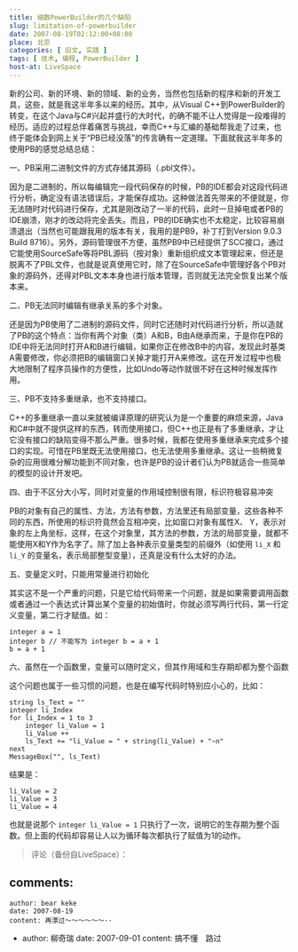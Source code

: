 ```yaml
---
title: 细数PowerBuilder的几个缺陷
slug: limitation-of-powerbuilder
date: 2007-08-19T02:12:00+08:00
place: 北京
categories: [ 旧文, 实践 ]
tags: [ 技术, 编程, PowerBuilder ]
host-at: LiveSpace
---
```

新的公司、新的环境、新的领域、新的业务，当然也包括新的程序和新的开发工具，这些，就是我这半年多以来的经历。其中，从Visual C++到PowerBuilder的转变，在这个Java与C#兴起并盛行的大时代，的确不能不让人觉得是一段难得的经历。适应的过程总伴着痛苦与挑战，幸而C++与汇编的基础帮我走了过来，也终于能体会到网上关于“PB已经没落”的传言确有一定道理。下面就我这半年多的使用PB的感觉总结总结：

一、PB采用二进制文件的方式存储其源码（.pbl文件）。

因为是二进制的，所以每编辑完一段代码保存的时候，PB的IDE都会对这段代码进行分析，确定没有语法错误后，才能保存成功。这种做法首先带来的不便就是，你无法随时对代码进行保存，尤其是刚改动了一半的代码，此时一旦掉电或者PB的IDE崩溃，刚才的改动将完全丢失。而且，PB的IDE确实也不太稳定，比较容易崩溃退出（当然也可能跟我用的版本有关，我用的是PB9，补丁打到Version 9.0.3 Build 8716）。另外，源码管理很不方便，虽然PB9中已经提供了SCC接口，通过它能使用SourceSafe等将PBL源码（按对象）重新组织成文本管理起来，但还是脱离不了PBL文件，也就是说真使用它时，除了在SourceSafe中管理好各个PB对象的源码外，还得对PBL文本本身也进行版本管理，否则就无法完全恢复出某个版本来。

二、PB无法同时编辑有继承关系的多个对象。

还是因为PB使用了二进制的源码文件，同时它还随时对代码进行分析，所以造就了PB的这个特点：当你有两个对象（类）A和B，B由A继承而来，于是你在PB的IDE中将无法同时打开A和B进行编辑，如果你正在修改B中的内容，发现此时基类A需要修改，你必须把B的编辑窗口关掉才能打开A来修改。这在开发过程中也极大地限制了程序员操作的方便性，比如Undo等动作就很不好在这种时候发挥作用。

三、PB不支持多重继承，也不支持接口。

C++的多重继承一直以来就被编译原理的研究认为是一个重要的麻烦来源，Java和C#中就不提供这样的东西，转而使用接口，但C++也正是有了多重继承，才让它没有接口的缺陷变得不那么严重。很多时候，我都在使用多重继承来完成多个接口的实现。可惜在PB里既无法使用接口，也无法使用多重继承。这让一些稍微复杂的应用很难分解功能到不同对象，也许是PB的设计者们认为PB就适合一些简单的模型的设计开发吧。

四、由于不区分大小写，同时对变量的作用域控制很有限，标识符极容易冲突

PB的对象有自己的属性、方法，方法有参数，方法里还有局部变量，这些各种不同的东西，所使用的标识符竟然会互相冲突，比如窗口对象有属性X、 Y，表示对象的左上角坐标，这样，在这个对象里，其方法的参数，方法的局部变量，就都不能使用X和Y作为名字了。除了加上各种表示变量类型的前缀外（如使用 `li_X` 和 `li_Y` 的变量名，表示局部整型变量），还真是没有什么太好的办法。

五、变量定义时，只能用常量进行初始化

其实这不是一个严重的问题，只是它给代码带来一个问题，就是如果需要调用函数或者通过一个表达式计算出某个变量的初始值时，你就必须写两行代码，第一行定义变量，第二行才赋值。如：

    integer a = 1
    integer b // 不能写为 integer b = a + 1
    b = a + 1

六、虽然在一个函数里，变量可以随时定义，但其作用域和生存期却都为整个函数

这个问题也属于一些习惯的问题，也是在编写代码时特别应小心的，比如：

    string ls_Text = ""
    integer li_Index
    for li_Index = 1 to 3
        integer li_Value = 1
        li_Value ++
        ls_Text += "li_Value = " + string(li_Value) + "~n"
    next
    MessageBox("", ls_Text)

结果是：

    li_Value = 2
    li_Value = 3
    li_Value = 4

也就是说那个 `integer li_Value = 1` 只执行了一次，说明它的生存期为整个函数。但上面的代码却容易让人以为循环每次都执行了赋值为1的动作。

> 评论（备份自LiveSpace）：
> 
comments:
  -
    author: bear keke
    date: 2007-08-19
    content: 再漂过～～～～～～··
  -
    author: 柳奇瑞
    date: 2007-09-01
    content: 搞不懂　路过
